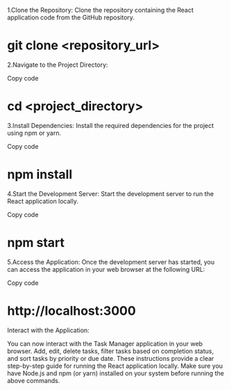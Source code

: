 1.Clone the Repository:
Clone the repository containing the React application code from the GitHub repository.

# git clone <repository_url>

2.Navigate to the Project Directory:

Copy code

# cd <project_directory>

3.Install Dependencies:
Install the required dependencies for the project using npm or yarn.

Copy code

# npm install

4.Start the Development Server:
Start the development server to run the React application locally.

Copy code

# npm start

5.Access the Application:
Once the development server has started, you can access the application in your web browser at the following URL:

Copy code

# http://localhost:3000

Interact with the Application:

You can now interact with the Task Manager application in your web browser. Add, edit, delete tasks, filter tasks based on completion status, and sort tasks by priority or due date.
These instructions provide a clear step-by-step guide for running the React application locally. Make sure you have Node.js and npm (or yarn) installed on your system before running the above commands.
